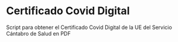 # Certificado Covid Digital
Script para obtener el Certificado Covid Digital de la UE del Servicio Cántabro de Salud en PDF

